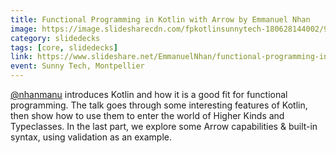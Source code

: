 ```yaml
---
title: Functional Programming in Kotlin with Arrow by Emmanuel Nhan
image: https://image.slidesharecdn.com/fpkotlinsunnytech-180628144002/95/functional-programming-in-kotlin-with-arrow-sunnytech-2018-1-638.jpg
category: slidedecks
tags: [core, slidedecks]
link: https://www.slideshare.net/EmmanuelNhan/functional-programming-in-kotlin-with-arrow-sunnytech-2018
event: Sunny Tech, Montpellier
---
```

[@nhanmanu](https://twitter.com/nhanmanu) introduces Kotlin and how it is a good fit for functional programming. The talk goes through some interesting features of Kotlin, then show how to use them to enter the world of Higher Kinds and Typeclasses. In the last part, we explore some Arrow capabilities & built-in syntax, using validation as an example.
